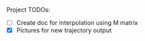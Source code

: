 Project TODOs:
 - [ ] Create doc for interpolation using M matrix
 - [x] Pictures for new trajectory output